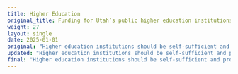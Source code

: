 ```yaml
---
title: Higher Education
original_title: Funding for Utah’s public higher education institutions should be based on the number of students currently attending that college or university and the type of degrees offered, and not on past history.
weight: 27
layout: single
date: 2025-01-01
original: "Higher education institutions should be self-sufficient and provide degrees of value that enrich the community. Any school receiving taxpayer funds must not promote agendas contrary to our Constitutional Republic. Government has no place in scaling credentialing programs or certifications. All educational certificates and higher education degrees should be kept under the jurisdiction of the educational institution. Any centralized, government or affiliated program that requires certification or credentialing–one time or ongoing–is inappropriate and prohibited. (Utah Constitution: Article X, Sections 1,2,3 & 4)"
updated: "Higher education institutions should be self-sufficient and provide degrees of value that enrich the community. Any school receiving taxpayer funds must not promote agendas contrary to our Constitutional Republic. Government has no place in scaling credentialing programs or certifications. All educational certificates and higher education degrees should be kept under the jurisdiction of the educational institution. Any centralized, government or affiliated program that requires certification or credentialing–one time or ongoing–is inappropriate and prohibited. (Utah Constitution: Article X, Sections 1,2,3 & 4)"
final: "Higher education institutions should be self-sufficient and provide degrees of value that enrich the community. Any school receiving taxpayer funds must not promote agendas contrary to our Constitutional Republic. Government has no place in scaling credentialing programs or certifications. All educational certificates and higher education degrees should be kept under the jurisdiction of the educational institution. Any centralized, government or affiliated program that requires certification or credentialing–one time or ongoing–is inappropriate and prohibited. (Utah Constitution: Article X, Sections 1,2,3 & 4)"
---
```

